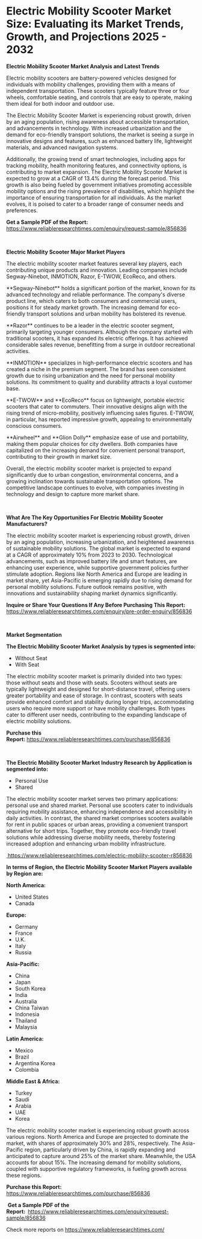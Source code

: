 <p><h1>Electric Mobility Scooter Market Size: Evaluating its Market Trends, Growth, and Projections 2025 - 2032</h1></p><p><strong>Electric Mobility Scooter Market Analysis and Latest Trends</strong></p>
<p><p>Electric mobility scooters are battery-powered vehicles designed for individuals with mobility challenges, providing them with a means of independent transportation. These scooters typically feature three or four wheels, comfortable seating, and controls that are easy to operate, making them ideal for both indoor and outdoor use.</p><p>The Electric Mobility Scooter Market is experiencing robust growth, driven by an aging population, rising awareness about accessible transportation, and advancements in technology. With increased urbanization and the demand for eco-friendly transport solutions, the market is seeing a surge in innovative designs and features, such as enhanced battery life, lightweight materials, and advanced navigation systems. </p><p>Additionally, the growing trend of smart technologies, including apps for tracking mobility, health monitoring features, and connectivity options, is contributing to market expansion. The Electric Mobility Scooter Market is expected to grow at a CAGR of 13.4% during the forecast period. This growth is also being fueled by government initiatives promoting accessible mobility options and the rising prevalence of disabilities, which highlight the importance of ensuring transportation for all individuals. As the market evolves, it is poised to cater to a broader range of consumer needs and preferences.</p></p>
<p><strong>Get a Sample PDF of the Report:&nbsp;</strong> <a href="https://www.reliableresearchtimes.com/enquiry/request-sample/856836?utm_campaign=2326&utm_medium=2&utm_source=Github&utm_content=ia&utm_term=06042025&utm_id=electric-mobility-scooter">https://www.reliableresearchtimes.com/enquiry/request-sample/856836</a></p>
<p>&nbsp;</p>
<p><strong>Electric Mobility Scooter Major Market Players</strong></p>
<p><p>The electric mobility scooter market features several key players, each contributing unique products and innovation. Leading companies include Segway-Ninebot, INMOTION, Razor, E-TWOW, EcoReco, and others.</p><p>**Segway-Ninebot** holds a significant portion of the market, known for its advanced technology and reliable performance. The company's diverse product line, which caters to both consumers and commercial users, positions it for steady market growth. The increasing demand for eco-friendly transport solutions and urban mobility has bolstered its revenue.</p><p>**Razor** continues to be a leader in the electric scooter segment, primarily targeting younger consumers. Although the company started with traditional scooters, it has expanded its electric offerings. It has achieved considerable sales revenue, benefitting from a surge in outdoor recreational activities.</p><p>**INMOTION** specializes in high-performance electric scooters and has created a niche in the premium segment. The brand has seen consistent growth due to rising urbanization and the need for personal mobility solutions. Its commitment to quality and durability attracts a loyal customer base.</p><p>**E-TWOW** and **EcoReco** focus on lightweight, portable electric scooters that cater to commuters. Their innovative designs align with the rising trend of micro-mobility, positively influencing sales figures. E-TWOW, in particular, has reported impressive growth, appealing to environmentally conscious consumers.</p><p>**Airwheel** and **Glion Dolly** emphasize ease of use and portability, making them popular choices for city dwellers. Both companies have capitalized on the increasing demand for convenient personal transport, contributing to their growth in market size.</p><p>Overall, the electric mobility scooter market is projected to expand significantly due to urban congestion, environmental concerns, and a growing inclination towards sustainable transportation options. The competitive landscape continues to evolve, with companies investing in technology and design to capture more market share.</p></p>
<p>&nbsp;</p>
<p><strong>What Are The Key Opportunities For Electric Mobility Scooter Manufacturers?</strong></p>
<p><p>The electric mobility scooter market is experiencing robust growth, driven by an aging population, increasing urbanization, and heightened awareness of sustainable mobility solutions. The global market is expected to expand at a CAGR of approximately 10% from 2023 to 2030. Technological advancements, such as improved battery life and smart features, are enhancing user experience, while supportive government policies further stimulate adoption. Regions like North America and Europe are leading in market share, yet Asia-Pacific is emerging rapidly due to rising demand for personal mobility solutions. Future outlook remains positive, with innovations and sustainability shaping market dynamics significantly.</p></p>
<p><strong>Inquire or Share Your Questions If Any Before Purchasing This Report:</strong> <a href="https://www.reliableresearchtimes.com/enquiry/pre-order-enquiry/856836?utm_campaign=2326&utm_medium=2&utm_source=Github&utm_content=ia&utm_term=06042025&utm_id=electric-mobility-scooter">https://www.reliableresearchtimes.com/enquiry/pre-order-enquiry/856836</a></p>
<p>&nbsp;</p>
<p><strong>Market Segmentation</strong></p>
<p><strong>The Electric Mobility Scooter Market Analysis by types is segmented into:</strong></p>
<p><ul><li>Without Seat</li><li>With Seat</li></ul></p>
<p><p>The electric mobility scooter market is primarily divided into two types: those without seats and those with seats. Scooters without seats are typically lightweight and designed for short-distance travel, offering users greater portability and ease of storage. In contrast, scooters with seats provide enhanced comfort and stability during longer trips, accommodating users who require more support or have mobility challenges. Both types cater to different user needs, contributing to the expanding landscape of electric mobility solutions.</p></p>
<p><strong>Purchase this Report:&nbsp;</strong><a href="https://www.reliableresearchtimes.com/purchase/856836?utm_campaign=2326&utm_medium=2&utm_source=Github&utm_content=ia&utm_term=06042025&utm_id=electric-mobility-scooter">https://www.reliableresearchtimes.com/purchase/856836</a></p>
<p>&nbsp;</p>
<p><strong>The Electric Mobility Scooter Market Industry Research by Application is segmented into:</strong></p>
<p><ul><li>Personal Use</li><li>Shared</li></ul></p>
<p><p>The electric mobility scooter market serves two primary applications: personal use and shared market. Personal use scooters cater to individuals requiring mobility assistance, enhancing independence and accessibility in daily activities. In contrast, the shared market comprises scooters available for rent in public spaces or urban areas, providing a convenient transport alternative for short trips. Together, they promote eco-friendly travel solutions while addressing diverse mobility needs, thereby fostering increased adoption and enhancing urban mobility infrastructure.</p></p>
<p><a href="https://www.reliableresearchtimes.com/electric-mobility-scooter-r856836?utm_campaign=2326&utm_medium=2&utm_source=Github&utm_content=ia&utm_term=06042025&utm_id=electric-mobility-scooter">&nbsp;https://www.reliableresearchtimes.com/electric-mobility-scooter-r856836</a></p>
<p><strong>In terms of Region, the Electric Mobility Scooter Market Players available by Region are:</strong></p>
<p>
    <p> <strong> North America: </strong>
        <ul>
            <li>United States</li>
            <li>Canada</li>
        </ul>
        </p> 
    <p> <strong> Europe: </strong>
        <ul>
            <li>Germany</li>
            <li>France</li>
            <li>U.K.</li>
            <li>Italy</li>
            <li>Russia</li>
        </ul>
        </p> 
    <p> <strong> Asia-Pacific: </strong>
        <ul>
            <li>China</li>
            <li>Japan</li>
            <li>South Korea</li>
            <li>India</li>
            <li>Australia</li>
            <li>China Taiwan</li>
            <li>Indonesia</li>
            <li>Thailand</li>
            <li>Malaysia</li>
        </ul>
        </p> 
    <p> <strong> Latin America: </strong>
        <ul>
            <li>Mexico</li>
            <li>Brazil</li>
            <li>Argentina Korea</li>
            <li>Colombia</li>
        </ul>
        </p> 
    <p> <strong> Middle East & Africa: </strong>
        <ul>
            <li>Turkey</li>
            <li>Saudi</li>
            <li>Arabia</li>
            <li>UAE</li>
            <li>Korea</li>
        </ul>
    </p>
    </p>
<p><p>The electric mobility scooter market is experiencing robust growth across various regions. North America and Europe are projected to dominate the market, with shares of approximately 30% and 28%, respectively. The Asia-Pacific region, particularly driven by China, is rapidly expanding and anticipated to capture around 25% of the market share. Meanwhile, the USA accounts for about 15%. The increasing demand for mobility solutions, coupled with supportive regulatory frameworks, is fueling growth across these regions.</p></p>
<p><strong>Purchase this Report: </strong><a href="https://www.reliableresearchtimes.com/purchase/856836?utm_campaign=2326&utm_medium=2&utm_source=Github&utm_content=ia&utm_term=06042025&utm_id=electric-mobility-scooter">https://www.reliableresearchtimes.com/purchase/856836</a></p>
<p>&nbsp;<strong>Get a Sample PDF of the Report:&nbsp;&nbsp;</strong><a href="https://www.reliableresearchtimes.com/enquiry/request-sample/856836?utm_campaign=2326&utm_medium=2&utm_source=Github&utm_content=ia&utm_term=06042025&utm_id=electric-mobility-scooter">https://www.reliableresearchtimes.com/enquiry/request-sample/856836</a></p>
<p><strong></strong></p>
<p>Check more reports on <a href="https://www.reliableresearchtimes.com/?utm_campaign=2326&utm_medium=2&utm_source=Github&utm_content=ia&utm_term=06042025&utm_id=electric-mobility-scooter">https://www.reliableresearchtimes.com/</a></p>